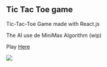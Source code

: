 ## Tic Tac Toe game

<p> Tic-Tac-Toe Game made with React.js</p>
<p> The AI use de MiniMax Algorithm (wip) </p>
 
Play [Here](https://tic-tac-toe-minimax.netlify.com/)

<img src="tic-tac-toc.gif">


